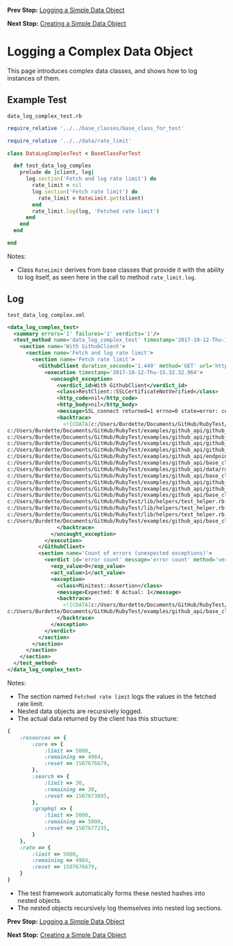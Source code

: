<!--- GENERATED FILE, DO NOT EDIT --->
**Prev Stop:** [Logging a Simple Data Object](./DataLogSimple.md#logging-a-simple-data-object)

**Next Stop:** [Creating a Simple Data Object](./DataNewSimple.md#creating-a-simple-data-object)


# Logging a Complex Data Object

This page introduces complex data classes, and shows how to log instances of them.

## Example Test

<code>data_log_complex_test.rb</code>
```ruby
require_relative '../../base_classes/base_class_for_test'

require_relative '../../data/rate_limit'

class DataLogComplexTest < BaseClassForTest

  def test_data_log_complex
    prelude do |client, log|
      log.section('Fetch and log rate limit') do
        rate_limit = nil
        log.section('Fetch rate limit') do
          rate_limit = RateLimit.get(client)
        end
        rate_limit.log(log, 'Fetched rate limit')
      end
    end
  end

end

```

Notes:

- Class `RateLimit` derives from base classes that provide it with the ability to log itself, as seen here in the call to method `rate_limit.log`.
## Log

<code>test_data_log_complex.xml</code>
```xml
<data_log_complex_test>
  <summary errors='1' failures='1' verdicts='1'/>
  <test_method name='data_log_complex_test' timestamp='2017-10-12-Thu-15.32.32.960'>
    <section name='With GithubClient'>
      <section name='Fetch and log rate limit'>
        <section name='Fetch rate limit'>
          <GithubClient duration_seconds='1.449' method='GET' url='https://api.github.com/rate_limit'>
            <execution timestamp='2017-10-12-Thu-15.32.32.964'>
              <uncaught_exception>
                <verdict_id>With GithubClient</verdict_id>
                <class>RestClient::SSLCertificateNotVerified</class>
                <http_code>nil</http_code>
                <http_body>nil</http_body>
                <message>SSL_connect returned=1 errno=0 state=error: certificate verify failed</message>
                <backtrace>
                  <![CDATA[c:/Users/Burdette/Documents/GitHub/RubyTest/examples/github_api/github_client.rb:117:in `block (3 levels) in client_method'
c:/Users/Burdette/Documents/GitHub/RubyTest/examples/github_api/github_client.rb:115:in `block (2 levels) in client_method'
c:/Users/Burdette/Documents/GitHub/RubyTest/examples/github_api/github_client.rb:113:in `block in client_method'
c:/Users/Burdette/Documents/GitHub/RubyTest/examples/github_api/github_client.rb:111:in `client_method'
c:/Users/Burdette/Documents/GitHub/RubyTest/examples/github_api/github_client.rb:46:in `get'
c:/Users/Burdette/Documents/GitHub/RubyTest/examples/github_api/endpoints/get_rate_limit.rb:12:in `call_and_return_payload'
c:/Users/Burdette/Documents/GitHub/RubyTest/examples/github_api/base_classes/base_class_for_endpoint.rb:11:in `call'
c:/Users/Burdette/Documents/GitHub/RubyTest/examples/github_api/data/rate_limit.rb:29:in `get'
c:/Users/Burdette/Documents/GitHub/RubyTest/examples/github_api/base_classes/base_class_for_test.rb:13:in `block (2 levels) in prelude'
c:/Users/Burdette/Documents/GitHub/RubyTest/examples/github_api/github_client.rb:18:in `block in with'
c:/Users/Burdette/Documents/GitHub/RubyTest/examples/github_api/github_client.rb:14:in `with'
c:/Users/Burdette/Documents/GitHub/RubyTest/examples/github_api/base_classes/base_class_for_test.rb:12:in `block in prelude'
c:/Users/Burdette/Documents/GitHub/RubyTest/lib/helpers/test_helper.rb:23:in `block (2 levels) in test'
c:/Users/Burdette/Documents/GitHub/RubyTest/lib/helpers/test_helper.rb:22:in `block in test'
c:/Users/Burdette/Documents/GitHub/RubyTest/lib/helpers/test_helper.rb:21:in `test'
c:/Users/Burdette/Documents/GitHub/RubyTest/examples/github_api/base_classes/base_class_for_test.rb:11:in `prelude']]>
                </backtrace>
              </uncaught_exception>
            </execution>
          </GithubClient>
          <section name='Count of errors (unexpected exceptions)'>
            <verdict id='error count' message='error count' method='verdict_assert_equal?' outcome='failed' volatile='true'>
              <exp_value>0</exp_value>
              <act_value>1</act_value>
              <exception>
                <class>Minitest::Assertion</class>
                <message>Expected: 0 Actual: 1</message>
                <backtrace>
                  <![CDATA[c:/Users/Burdette/Documents/GitHub/RubyTest/lib/helpers/test_helper.rb:21:in `test'
c:/Users/Burdette/Documents/GitHub/RubyTest/examples/github_api/base_classes/base_class_for_test.rb:11:in `prelude']]>
                </backtrace>
              </exception>
            </verdict>
          </section>
        </section>
      </section>
    </section>
  </test_method>
</data_log_complex_test>
```

Notes:

- The section named `Fetched rate limit` logs the values in the fetched rate limit.
- Nested data objects are recursively logged.
- The actual data returned by the client has this structure:

```ruby
{
    :resources => {
        :core => {
            :limit => 5000,
            :remaining => 4984,
            :reset => 1507676679,
        },
        :search => {
            :limit => 30,
            :remaining => 30,
            :reset => 1507673695,
        },
        :graphql => {
            :limit => 5000,
            :remaining => 5000,
            :reset => 1507677235,
        }
    },
    :rate => {
        :limit => 5000,
        :remaining => 4984,
        :reset => 1507676679,
    }
}
```
- The test framework automatically forms these nested hashes into nested objects.
- The nested objects recursively log themselves into nested log sections.

**Prev Stop:** [Logging a Simple Data Object](./DataLogSimple.md#logging-a-simple-data-object)

**Next Stop:** [Creating a Simple Data Object](./DataNewSimple.md#creating-a-simple-data-object)

